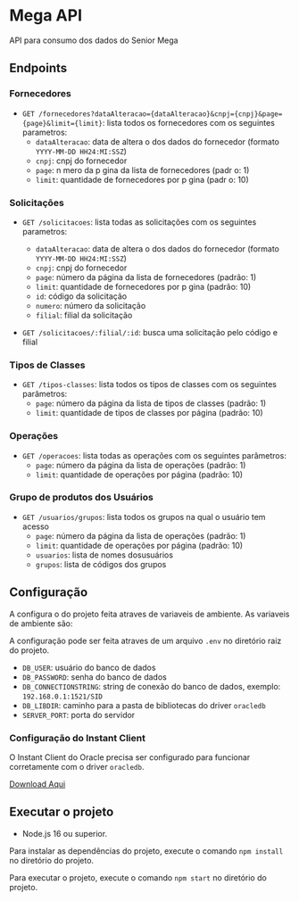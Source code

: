 # Mega API

API para consumo dos dados do Senior Mega

## Endpoints

### Fornecedores

* `GET /fornecedores?dataAlteracao={dataAlteracao}&cnpj={cnpj}&page={page}&limit={limit}`: lista todos os fornecedores
  com os seguintes parametros:
    + `dataAlteracao`: data de altera o dos dados do fornecedor (formato `YYYY-MM-DD HH24:MI:SSZ`)
    + `cnpj`: cnpj do fornecedor
    + `page`: n mero da p gina da lista de fornecedores (padr o: 1)
    + `limit`: quantidade de fornecedores por p gina (padr o: 10)

### Solicitações

* `GET /solicitacoes`: lista todas as solicitações com os seguintes parametros:
  + `dataAlteracao`: data de altera o dos dados do fornecedor (formato `YYYY-MM-DD HH24:MI:SSZ`)
  + `cnpj`: cnpj do fornecedor
  + `page`: número da página da lista de fornecedores (padrão: 1)
  + `limit`: quantidade de fornecedores por p gina (padrão: 10)
  + `id`: código da solicitação
  + `numero`: número da solicitação
  + `filial`: filial da solicitação


* `GET /solicitacoes/:filial/:id`: busca uma solicitação pelo código e filial

### Tipos de Classes

* `GET /tipos-classes`: lista todos os tipos de classes com os seguintes parâmetros:
  + `page`: número da página da lista de tipos de classes (padrão: 1)
  + `limit`: quantidade de tipos de classes por página (padrão: 10)

### Operações

* `GET /operacoes`: lista todas as operações com os seguintes parâmetros:
  + `page`: número da página da lista de operações (padrão: 1)
  + `limit`: quantidade de operações por página (padrão: 10)

### Grupo de produtos dos Usuários

* `GET /usuarios/grupos`: lista todos os grupos na qual o usuário tem acesso 
  + `page`: número da página da lista de operações (padrão: 1)
  + `limit`: quantidade de operações por página (padrão: 10)
  + `usuarios`: lista de nomes dosusuários
  + `grupos`: lista de códigos dos grupos

## Configuração

A configura o do projeto feita atraves de variaveis de ambiente. As variaveis de ambiente são:

A configuração pode ser feita atraves de um arquivo `.env` no diretório raiz do projeto.

* `DB_USER`: usuário do banco de dados
* `DB_PASSWORD`: senha do banco de dados
* `DB_CONNECTIONSTRING`: string de conexão do banco de dados, exemplo: `192.168.0.1:1521/SID`
* `DB_LIBDIR`: caminho para a pasta de bibliotecas do driver `oracledb`
* `SERVER_PORT`: porta do servidor


### Configuração do Instant Client

O Instant Client do Oracle precisa ser configurado para funcionar corretamente com o driver `oracledb`.

[Download Aqui](https://www.oracle.com/database/technologies/instant-client/downloads.html)


## Executar o projeto

* Node.js 16 ou superior.

Para instalar as dependências do projeto, execute o comando `npm install` no diretório do projeto.

Para executar o projeto, execute o comando `npm start` no diretório do projeto.
